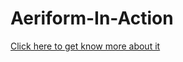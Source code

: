 # Aeriform-In-Action
[Click here to get know more about it](https://surbhi-31.github.io/Aeriform-In-Action/)
